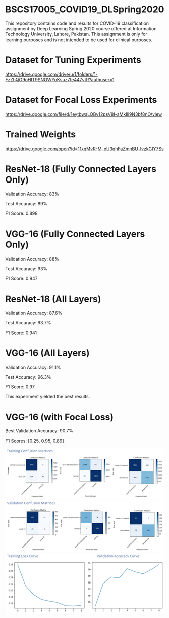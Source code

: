 # BSCS17005_COVID19_DLSpring2020
This repository contains code and results for COVID-19 classification assignment by Deep Learning Spring 2020 course offered at Information Technology University, Lahore, Pakistan. This assignment is only for learning purposes and is not intended to be used for clinical purposes.

# Dataset for Tuning Experiments
https://drive.google.com/drive/u/1/folders/1-FzZhQO9oHIT9SNOWYoKsuz7fe447vtR?authuser=1

# Dataset for Focal Loss Experiments
https://drive.google.com/file/d/1eytbwaLQBv12psV8I-aMkIli9N3bf8nO/view

# Trained Weights
https://drive.google.com/open?id=11xqMvR-M-pU3qhFaZmnBU-lvzkGIY7Ss

# ResNet-18 (Fully Connected Layers Only)
Validation Accuracy: 83%
 
Test Accuracy: 89%

F1 Score: 0.898

# VGG-16 (Fully Connected Layers Only)
Validation Accuracy: 88%
 
Test Accuracy: 93%

F1 Score: 0.947

# ResNet-18 (All Layers)
Validation Accuracy: 87.6%
 
Test Accuracy: 93.7%

F1 Score: 0.941

# VGG-16 (All Layers)
Validation Accuracy: 91.1%

Test Accuracy: 96.3%

F1 Score: 0.97

This experiment yielded the best results.

# VGG-16 (with Focal Loss)
Best Validation Accuracy: 90.7%

F1 Scores: [0.25, 0.95, 0.89]

![Training Confusion Matrices](/figure/5.1.png)
![Validation Confusion Matrices](/figure/5.2.png)
![Loss and Accuracy Curves](/figure/5.3.png)
